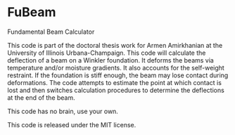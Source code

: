 # FuBeam
Fundamental Beam Calculator

This code is part of the doctoral thesis work for Armen Amirkhanian at the University of Illinois Urbana-Champaign. This code will calculate the deflection of a beam on a Winkler foundation. It deforms the beams via temperature and/or moisture gradients. It also accounts for the self-weight restraint. If the foundation is stiff enough, the beam may lose contact during deformations. The code attempts to estimate the point at which contact is lost and then switches calculation procedures to determine the deflections at the end of the beam.

This code has no brain, use your own.

This code is released under the MIT license.
